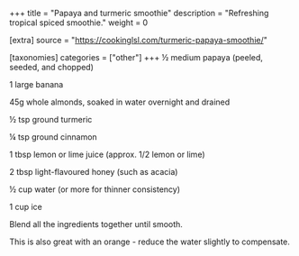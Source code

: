 +++
title = "Papaya and turmeric smoothie"
description = "Refreshing tropical spiced smoothie."
weight = 0

[extra]
source = "https://cookinglsl.com/turmeric-papaya-smoothie/"

[taxonomies]
categories = ["other"]
+++
½ medium papaya (peeled, seeded, and chopped)

1 large banana

45g whole almonds, soaked in water overnight and drained

½ tsp ground turmeric

¼ tsp ground cinnamon

1 tbsp lemon or lime juice (approx. 1/2 lemon or lime)

2 tbsp light-flavoured honey (such as acacia)

½ cup water (or more for thinner consistency)

1 cup ice
<!-- sep -->
Blend all the ingredients together until smooth.
<!-- sep -->
This is also great with an orange - reduce the water slightly to compensate.

